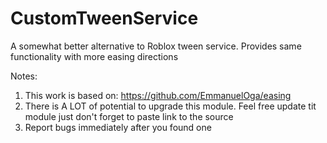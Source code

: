 # CustomTweenService
A somewhat better alternative to Roblox tween service. Provides same functionality with more easing directions

Notes:

1. This work is based on: https://github.com/EmmanuelOga/easing
2. There is A LOT of potential to upgrade this module. Feel free update tit module just don't forget to paste link to the source
3. Report bugs immediately after you found one
